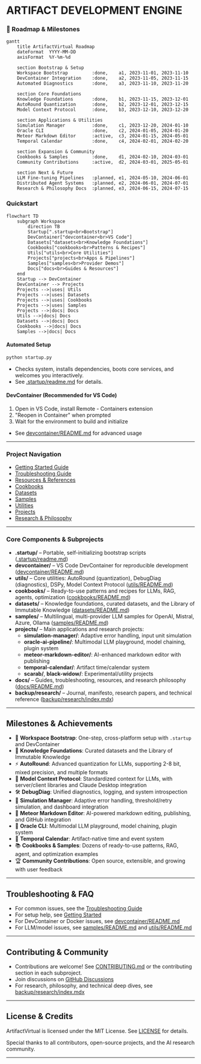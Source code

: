 # ARTIFACT DEVELOPMENT ENGINE

### 🚦 Roadmap & Milestones

```mermaid
gantt
    title ArtifactVirtual Roadmap
    dateFormat  YYYY-MM-DD
    axisFormat  %Y-%m-%d

    section Bootstrap & Setup
    Workspace Bootstrap         :done,    a1, 2023-11-01, 2023-11-10
    DevContainer Integration    :done,    a2, 2023-11-05, 2023-11-15
    Automated Diagnostics       :done,    a3, 2023-11-10, 2023-11-20

    section Core Foundations
    Knowledge Foundations       :done,    b1, 2023-11-15, 2023-12-01
    AutoRound Quantization      :done,    b2, 2023-12-01, 2023-12-15
    Model Context Protocol      :done,    b3, 2023-12-10, 2023-12-20

    section Applications & Utilities
    Simulation Manager          :done,    c1, 2023-12-20, 2024-01-10
    Oracle CLI                  :done,    c2, 2024-01-05, 2024-01-20
    Meteor Markdown Editor      :active,  c3, 2024-01-15, 2024-05-01
    Temporal Calendar           :done,    c4, 2024-02-01, 2024-02-20

    section Expansion & Community
    Cookbooks & Samples         :done,    d1, 2024-02-10, 2024-03-01
    Community Contributions     :active,  d2, 2024-03-01, 2025-05-01

    section Next & Future
    LLM Fine-tuning Pipelines   :planned, e1, 2024-05-10, 2024-06-01
    Distributed Agent Systems   :planned, e2, 2024-06-01, 2024-07-01
    Research & Philosophy Docs  :planned, e3, 2024-06-15, 2024-07-15
  ```

### Quickstart

```mermaid
flowchart TD
    subgraph Workspace
        direction TB
        Startup[".startup<br>Bootstrap"]
        DevContainer["devcontainer<br>VS Code"]
        Datasets["datasets<br>Knowledge Foundations"]
        Cookbooks["cookbooks<br>Patterns & Recipes"]
        Utils["utils<br>Core Utilities"]
        Projects["projects<br>Apps & Pipelines"]
        Samples["samples<br>Provider Demos"]
        Docs["docs<br>Guides & Resources"]
    end
    Startup --> DevContainer
    DevContainer --> Projects
    Projects -->|uses| Utils
    Projects -->|uses| Datasets
    Projects -->|uses| Cookbooks
    Projects -->|uses| Samples
    Projects -->|docs| Docs
    Utils -->|docs| Docs
    Datasets -->|docs| Docs
    Cookbooks -->|docs| Docs
    Samples -->|docs| Docs
  ```

#### Automated Setup

```bash
python startup.py
```
- Checks system, installs dependencies, boots core services, and welcomes you interactively.
- See [.startup/readme.md](.startup/readme.md) for details.

#### DevContainer (Recommended for VS Code)

1. Open in VS Code, install Remote - Containers extension
2. "Reopen in Container" when prompted
3. Wait for the environment to build and initialize
- See [devcontainer/README.md](devcontainer/README.md) for advanced usage

---

### Project Navigation

- [Getting Started Guide](docs/gettingstarted.md)
- [Troubleshooting Guide](docs/troubleshooting.md)
- [Resources & References](docs/resources.md)
- [Cookbooks](cookbooks/README.md)
- [Datasets](datasets/README.md)
- [Samples](samples/README.md)
- [Utilities](utils/README.md)
- [Projects](projects/)
- [Research & Philosophy](backup/research/index.mdx)

---

### Core Components & Subprojects

- **.startup/** – Portable, self-initializing bootstrap scripts ([.startup/readme.md](.startup/readme.md))
- **devcontainer/** – VS Code DevContainer for reproducible development ([devcontainer/README.md](devcontainer/README.md))
- **utils/** – Core utilities: AutoRound (quantization), DebugDiag (diagnostics), DSPy, Model Context Protocol ([utils/README.md](utils/README.md))
- **cookbooks/** – Ready-to-use patterns and recipes for LLMs, RAG, agents, optimization ([cookbooks/README.md](cookbooks/README.md))
- **datasets/** – Knowledge foundations, curated datasets, and the Library of Immutable Knowledge ([datasets/README.md](datasets/README.md))
- **samples/** – Multilingual, multi-provider LLM samples for OpenAI, Mistral, Azure, Ollama ([samples/README.md](samples/README.md))
- **projects/** – Main applications and research projects:
  - **simulation-manager/**: Adaptive error handling, input unit simulation
  - **oracle-ai-pipeline/**: Multimodal LLM playground, model chaining, plugin system
  - **meteor-markdown-editor/**: AI-enhanced markdown editor with publishing
  - **temporal-calendar/**: Artifact time/calendar system
  - **scarab/**, **black-widow/**: Experimental/utility projects
- **docs/** – Guides, troubleshooting, resources, and research philosophy ([docs/README.md](docs/README.md))
- **backup/research/** – Journal, manifesto, research papers, and technical reference ([backup/research/index.mdx](backup/research/index.mdx))

---

## Milestones & Achievements

- 🚀 **Workspace Bootstrap**: One-step, cross-platform setup with `.startup` and DevContainer
- 🧠 **Knowledge Foundations**: Curated datasets and the Library of Immutable Knowledge
- ⚡ **AutoRound**: Advanced quantization for LLMs, supporting 2-8 bit, mixed precision, and multiple formats
- 🧩 **Model Context Protocol**: Standardized context for LLMs, with server/client libraries and Claude Desktop integration
- 🛠️ **DebugDiag**: Unified diagnostics, logging, and system introspection
- 🧬 **Simulation Manager**: Adaptive error handling, threshold/retry simulation, and dashboard integration
- 📝 **Meteor Markdown Editor**: AI-powered markdown editing, publishing, and GitHub integration
- 🔗 **Oracle CLI**: Multimodal LLM playground, model chaining, plugin system
- 📅 **Temporal Calendar**: Artifact-native time and event system
- 📚 **Cookbooks & Samples**: Dozens of ready-to-use patterns, RAG, agent, and optimization examples
- 🏆 **Community Contributions**: Open source, extensible, and growing with user feedback

---

## Troubleshooting & FAQ

- For common issues, see the [Troubleshooting Guide](docs/troubleshooting.md)
- For setup help, see [Getting Started](docs/gettingstarted.md)
- For DevContainer or Docker issues, see [devcontainer/README.md](devcontainer/README.md)
- For LLM/model issues, see [samples/README.md](samples/README.md) and [utils/README.md](utils/README.md)

---

## Contributing & Community

- Contributions are welcome! See [CONTRIBUTING.md](CONTRIBUTING.md) or the contributing section in each subproject.
- Join discussions on [GitHub Discussions](https://github.com/amuzetnoM/artifactvirtual/discussions)
- For research, philosophy, and technical deep dives, see [backup/research/index.mdx](backup/research/index.mdx)

---

## License & Credits

ArtifactVirtual is licensed under the MIT License. See [LICENSE](LICENSE) for details.

Special thanks to all contributors, open-source projects, and the AI research community.

---
